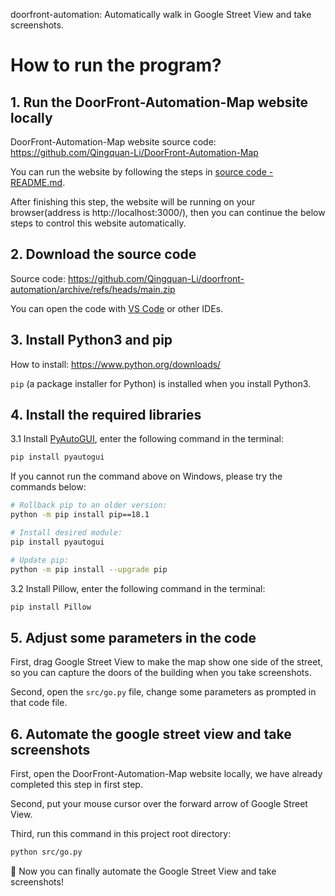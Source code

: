 doorfront-automation: Automatically walk in Google Street View and take screenshots.

# How to run the program?

## 1. Run the DoorFront-Automation-Map website locally

DoorFront-Automation-Map website source code:
https://github.com/Qingquan-Li/DoorFront-Automation-Map

You can run the website by following the steps in [source code - README.md](https://github.com/Qingquan-Li/DoorFront-Automation-Map/blob/main/README.md).

After finishing this step, the website will be running on your browser(address is http://localhost:3000/), then you can continue the below steps to control this website automatically.

## 2. Download the source code

Source code: https://github.com/Qingquan-Li/doorfront-automation/archive/refs/heads/main.zip

You can open the code with [VS Code](https://code.visualstudio.com/) or other IDEs.

## 3. Install Python3 and pip

How to install: https://www.python.org/downloads/

`pip` (a package installer for Python) is installed when you install Python3.

## 4. Install the required libraries

3.1 Install [PyAutoGUI](https://pyautogui.readthedocs.io/en/latest/index.html), enter the following command in the terminal:

```bash
pip install pyautogui
```

If you cannot run the command above on Windows, please try the commands below:

```bash
# Rollback pip to an older version:
python -m pip install pip==18.1

# Install desired module:
pip install pyautogui

# Update pip:
python -m pip install --upgrade pip
```

3.2 Install Pillow, enter the following command in the terminal:

```bash
pip install Pillow
```

## 5. Adjust some parameters in the code

First, drag Google Street View to make the map show one side of the street, so you can capture the doors of the building when you take screenshots.

Second, open the `src/go.py` file, change some parameters as prompted in that code file.

## 6. Automate the google street view and take screenshots

First, open the DoorFront-Automation-Map website locally, we have already completed this step in first step.

Second, put your mouse cursor over the forward arrow of Google Street View.

Third, run this command in this project root directory:

```bash
python src/go.py
```

🎉 Now you can finally automate the Google Street View and take screenshots!

